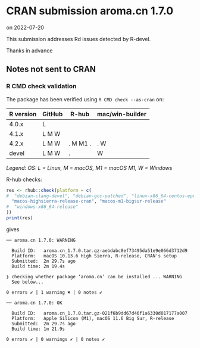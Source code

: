 # CRAN submission aroma.cn 1.7.0

on 2022-07-20

This submission addresses Rd issues detected by R-devel.

Thanks in advance


## Notes not sent to CRAN

### R CMD check validation

The package has been verified using `R CMD check --as-cran` on:

| R version     | GitHub | R-hub    | mac/win-builder |
| ------------- | ------ | -------- | --------------- |
| 4.0.x         | L      |          |                 |
| 4.1.x         | L M W  |          |                 |
| 4.2.x         | L M W  | . M M1 . |  . W            |
| devel         | L M W  | .        |    W            |

*Legend: OS: L = Linux, M = macOS, M1 = macOS M1, W = Windows*


R-hub checks:

```r
res <- rhub::check(platform = c(
#  "debian-clang-devel", "debian-gcc-patched", "linux-x86_64-centos-epel",
  "macos-highsierra-release-cran", "macos-m1-bigsur-release"
#  "windows-x86_64-release"
))
print(res)
```

gives

```
── aroma.cn 1.7.0: WARNING

  Build ID:   aroma.cn_1.7.0.tar.gz-aebdabc8ef73495da51e9e066d3712d9
  Platform:   macOS 10.13.6 High Sierra, R-release, CRAN's setup
  Submitted:  2m 29.7s ago
  Build time: 2m 19.4s

❯ checking whether package ‘aroma.cn’ can be installed ... WARNING
  See below...

0 errors ✔ | 1 warning ✖ | 0 notes ✔

── aroma.cn 1.7.0: OK

  Build ID:   aroma.cn_1.7.0.tar.gz-021f6b9dd67d46f1a6330d017177a007
  Platform:   Apple Silicon (M1), macOS 11.6 Big Sur, R-release
  Submitted:  2m 29.7s ago
  Build time: 1m 21.9s

0 errors ✔ | 0 warnings ✔ | 0 notes ✔
```
